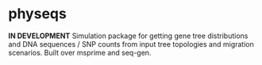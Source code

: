 # physeqs
**IN DEVELOPMENT** Simulation package for getting gene tree distributions and DNA sequences / SNP counts from input tree topologies and migration scenarios. Built over msprime and seq-gen.
